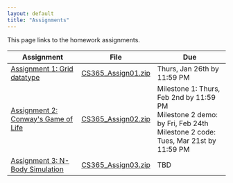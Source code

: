 ```yaml
---
layout: default
title: "Assignments"
---
```


This page links to the homework assignments.

Assignment | File | Due
---------- | ---- | ---
[Assignment 1: Grid datatype](assign01.html) | [CS365\_Assign01.zip](CS365_Assign01.zip) | Thurs, Jan 26th by 11:59 PM
[Assignment 2: Conway's Game of Life](assign02.html) | [CS365\_Assign02.zip](CS365_Assign02.zip) | Milestone 1: Thurs, Feb 2nd by 11:59 PM<br>Milestone 2 demo: by Fri, Feb 24th<br>Milestone 2 code: Tues, Mar 21st by 11:59 PM
[Assignment 3: N-Body Simulation](assign03.html) | [CS365\_Assign03.zip](CS365_Assign03.zip) | TBD
